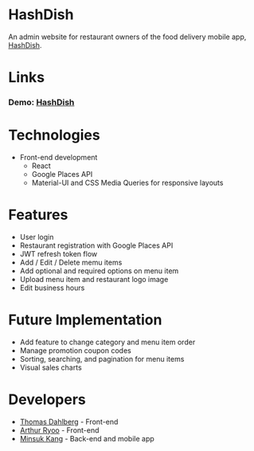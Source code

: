# HashDish
An admin website for restaurant owners of the food delivery mobile app, [HashDish](https://www.hashdish.com/).

# Links
### Demo: [HashDish](https://master.d3ll97k2wyiyap.amplifyapp.com/)

# Technologies
- Front-end development
	- React
	- Google Places API
	- Material-UI and CSS Media Queries for responsive layouts
	
# Features
- User login
- Restaurant registration with Google Places API
- JWT refresh token flow
- Add / Edit / Delete memu items
- Add optional and required options on menu item
- Upload menu item and restaurant logo image
- Edit business hours

# Future Implementation
- Add feature to change category and menu item order
- Manage promotion coupon codes
- Sorting, searching, and pagination for menu items
- Visual sales charts

# Developers
* [Thomas Dahlberg](https://github.com/thomasdahlberg) - Front-end
* [Arthur Ryoo](https://github.com/arthur-ryoo) - Front-end
* [Minsuk Kang](https://github.com/gpminsuk) - Back-end and mobile app
